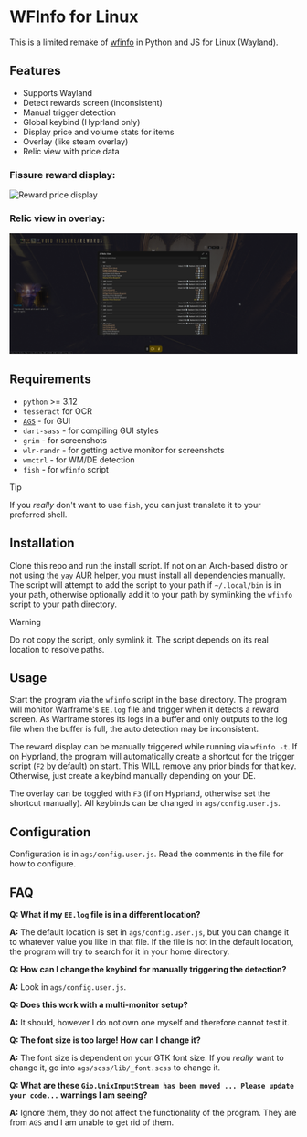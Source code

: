 # WFInfo for Linux

This is a limited remake of [wfinfo](https://wfinfo.warframestat.us) in Python and JS for Linux (Wayland).

## Features

-   Supports Wayland
-   Detect rewards screen (inconsistent)
-   Manual trigger detection
-   Global keybind (Hyprland only)
-   Display price and volume stats for items
-   Overlay (like steam overlay)
-   Relic view with price data

### Fissure reward display:

![Reward price display](/readme/reward_display.png)

### Relic view in overlay:

![Relic view](/readme/relic_view.png)

## Requirements

-   `python` >= 3.12
-   `tesseract` for OCR
-   [`AGS`](https://github.com/Aylur/ags) - for GUI
-   `dart-sass` - for compiling GUI styles
-   `grim` - for screenshots
-   `wlr-randr` - for getting active monitor for screenshots
-   `wmctrl` - for WM/DE detection
-   `fish` - for `wfinfo` script

> [!TIP]
> If you _really_ don't want to use `fish`, you can just translate it to your preferred shell.

## Installation

Clone this repo and run the install script. If not on an Arch-based distro or not using the `yay` AUR helper, you must
install all dependencies manually. The script will attempt to add the script to your path if `~/.local/bin` is in your
path, otherwise optionally add it to your path by symlinking the `wfinfo` script to your path directory.

> [!WARNING]
> Do not copy the script, only symlink it. The script depends on its real location to resolve paths.

## Usage

Start the program via the `wfinfo` script in the base directory. The program will monitor Warframe's `EE.log` file
and trigger when it detects a reward screen. As Warframe stores its logs in a buffer and only outputs to the log file
when the buffer is full, the auto detection may be inconsistent.

The reward display can be manually triggered while running via `wfinfo -t`. If on Hyprland, the program will
automatically create a shortcut for the trigger script (`F2` by default) on start. This WILL remove any prior binds
for that key. Otherwise, just create a keybind manually depending on your DE.

The overlay can be toggled with `F3` (if on Hyprland, otherwise set the shortcut manually). All keybinds can be changed
in `ags/config.user.js`.

## Configuration

Configuration is in `ags/config.user.js`. Read the comments in the file for how to configure.

## FAQ

**Q: What if my `EE.log` file is in a different location?**

**A:** The default location is set in `ags/config.user.js`, but you can change it to whatever value you like in that
file. If the file is not in the default location, the program will try to search for it in your home directory.

**Q: How can I change the keybind for manually triggering the detection?**

**A:** Look in `ags/config.user.js`.

**Q: Does this work with a multi-monitor setup?**

**A:** It should, however I do not own one myself and therefore cannot test it.

**Q: The font size is too large! How can I change it?**

**A:** The font size is dependent on your GTK font size. If you _really_ want to change it, go into `ags/scss/lib/_font.scss`
to change it.

**Q: What are these `Gio.UnixInputStream has been moved ... Please update your code...` warnings I am seeing?**

**A:** Ignore them, they do not affect the functionality of the program. They are from `AGS` and I am unable to get rid
of them.
